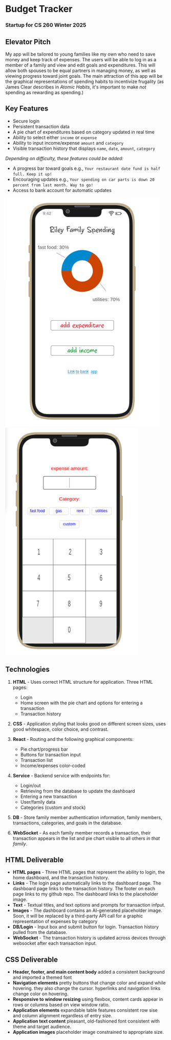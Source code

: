 # Budget Tracker
### Startup for CS 260 Winter 2025

## Elevator Pitch
My app will be tailored to young families like my own who need to save money and keep track of expenses. The users will be able to log in as a member of a family and view and edit goals and expenditures. This will allow both spouses to be equal partners in managing money, as well as viewing progress toward joint goals. The main attraction of this app will be the graphical representations of spending habits to incentivize frugality (as James Clear describes in _Atomic Habits_, it's important to make _not_ spending as rewarding as spending.)

## Key Features
* Secure login 
* Persistent transaction data
* A pie chart of expenditures based on category updated in real time
* Ability to select either `income` or `expense`
* Ability to input income/expense `amount` and `category`
* Visible transaction history that displays `name`, `date`, `amount`, `category` 

_Depending on difficulty, these features could be added:_
  * A progress bar toward goals e.g., `Your restaurant date fund is half full. Keep it up!`
  * Encouraging updates e.g., `Your spending on car parts is down 20 percent from last month. Way to go!`
  * Access to bank account for automatic updates

  ![Dashboard](images/dash.png)
  ![expense entry](images/entry.png)

## Technologies
1. **HTML** - Uses correct HTML structure for application. Three HTML pages:
   * Login
   * Home screen with the pie chart and options for entering a transaction
   * Transaction history
2. **CSS** - Application styling that looks good on different screen sizes, uses good whitespace, color choice, and contrast.
3. **React** - Routing and the following graphical components:
   * Pie chart/progress bar
   * Buttons for transaction input
   * Transaction list
   * Income/expenses color-coded
4. **Service** - Backend service with endpoints for:
   * Login/out
   * Retrieving from the database to update the dashboard
   * Entering a new transaction
   * User/family data
   * Categories (custom and stock)
   
5. **DB** - Store family member authentication information, family members, transactions, categories, and goals in the database.

6. **WebSocket** - As each family member records a transaction, their transaction appears in the list and pie chart visible to all others _in that family_.

## HTML Deliverable
* **HTML pages** - Three HTML pages that represent the ability to login, the home dashboard, and the transaction history.
* **Links** - The login page automatically links to the dashboard page. The dashboard page links to the transaction history. The footer on each page links to my github repo. The dashboard links to the placeholder image.
* **Text** - Textual titles, and text options and prompts for transaction infput.
* **Images** - The dashboard contains an AI-generated placeholder image. Soon, it will be replaced by a third-party API call for a graphic representation of expenses by category
* **DB/Login** - Input box and submit button for login. Transaction history pulled from the database.
* **WebSocket** - The transaction history is updated across devices through websocket after each transaction input.

## CSS Deliverable
* **Header, footer, and main content body** added a  consistent background and imported a themed font
* **Navigation elements** pretty buttons that change color and expand while hovering. they also change the cursor. hyperlinks and navigation links change color on hovering.
* **Responsive to window resizing** using flexbox, content cards appear in rows or columns based on view window ratio.
* **Application elements** expandable table features consistent row sise and column alignment regardless of entry size.
* **Application text content** pleasant, old-fashioned font consistent with theme and target audience.
* **Application images** placeholder image constrained to appropriate size.


